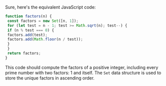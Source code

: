 Sure, here's the equivalent JavaScript code:
```javascript
function factors(n) {
 const factors = new Set([n, 1]);
 for (let test = n - 1; test >= Math.sqrt(n); test--) {
 if (n % test === 0) {
 factors.add(test);
 factors.add(Math.floor(n / test));
 }
 }
 return factors;
}
```
This code should compute the factors of a positive integer, including every prime number with two factors: 1 and itself. The `Set` data structure is used to store the unique factors in ascending order.

